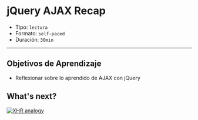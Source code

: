 # jQuery AJAX Recap

- Tipo: `lectura`
- Formato: `self-paced`
- Duración: `30min`

***

## Objetivos de Aprendizaje

- Reflexionar sobre lo aprendido de AJAX con jQuery

## What's next?

[![XHR analogy](https://img.youtube.com/vi/tGkWX8YrP1k/0.jpg)](https://youtu.be/tGkWX8YrP1k)
